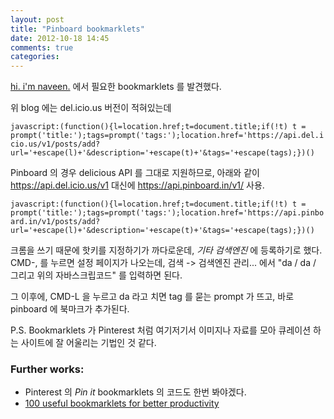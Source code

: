 ```yaml
---
layout: post
title: "Pinboard bookmarklets"
date: 2012-10-18 14:45
comments: true
categories: 
---
```


[hi. i'm naveen.](http://naveenium.com) 에서 필요한 bookmarklets 를 발견했다.

위 blog 에는 del.icio.us 버전이 적혀있는데

`javascript:(function(){l=location.href;t=document.title;if(!t) t = prompt('title:');tags=prompt('tags:');location.href='https://api.del.icio.us/v1/posts/add?url='+escape(l)+'&description='+escape(t)+'&tags='+escape(tags);})()`

Pinboard 의 경우 delicious API 를 그대로 지원하므로, 아래와 같이
https://api.del.icio.us/v1 대신에 https://api.pinboard.in/v1/ 사용.

`javascript:(function(){l=location.href;t=document.title;if(!t) t = prompt('title:');tags=prompt('tags:');location.href='https://api.pinboard.in/v1/posts/add?url='+escape(l)+'&description='+escape(t)+'&tags='+escape(tags);})()`

크롬을 쓰기 때문에 핫키를 지정하기가 까다로운데, *기타 검색엔진* 에 등록하기로 했다. CMD-, 를 누르면 설정 페이지가 나오는데, 검색 -> 검색엔진 관리... 에서 "da / da / 그리고 위의 자바스크립코드" 를 입력하면 된다.

그 이후에,
CMD-L 을 누르고 da 라고 치면 tag 를 묻는 prompt 가 뜨고, 바로 pinboard 에 북마크가 추가된다.

P.S. Bookmarklets 가 Pinterest 처럼 여기저기서 이미지나 자료를 모아 큐레이션 하는 사이트에 잘 어울리는 기법인 것 같다.

### Further works:

* Pinterest 의 *Pin it* bookmarklets 의 코드도 한번 봐야겠다.
* [100 useful bookmarklets for better productivity](http://www.hongkiat.com/blog/100-useful-bookmarklets-for-better-productivity-ultimate-list/)
